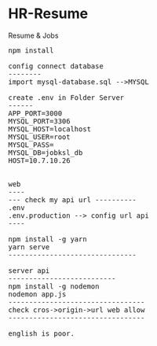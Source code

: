 # HR-Resume
Resume &amp; Jobs
<pre>
npm install 

config connect database
--------
import mysql-database.sql -->MYSQL

create .env in Folder Server
------
APP_PORT=3000
MYSQL_PORT=3306
MYSQL_HOST=localhost
MYSQL_USER=root
MYSQL_PASS=
MYSQL_DB=jobksl_db
HOST=10.7.10.26


web
----
--- check my api url ---------- 
.env
.env.production --> config url api
----

npm install -g yarn 
yarn serve 
-------------------------------

server api 
--------------------------
npm install -g nodemon
nodemon app.js
---------------------------------
check cros->origin->url web allow
---------------------------------

english is poor.

</pre>
